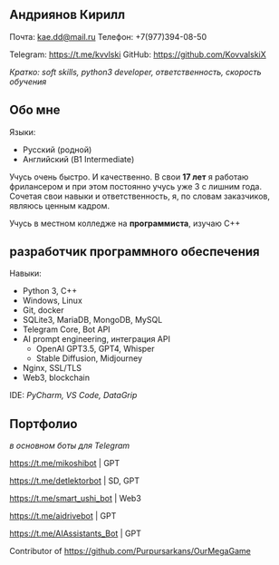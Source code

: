 
## Андриянов Кирилл

Почта: kae.dd@mail.ru
Телефон: +7(977)394-08-50

Telegram: https://t.me/kvvlski
GitHub: https://github.com/KovvalskiX

_Кратко: soft skills, python3 developer, ответственность, скорость обучения_

## Обо мне

Языки: 
- Русский (родной)
- Английский (B1 Intermediate)

Учусь очень быстро. И качественно.
В свои **17 лет** я работаю фрилансером и при этом постоянно учусь уже 3 с лишним года. Сочетая свои навыки и ответственность, я, по словам заказчиков, являюсь ценным кадром.

Учусь в местном колледже на **программиста**, изучаю C++

## разработчик программного обеспечения

Навыки: 
- Python 3, C++
- Windows, Linux
- Git, docker
- SQLite3, MariaDB, MongoDB, MySQL
- Telegram Core, Bot API
- AI prompt engineering, интеграция API
	- OpenAI GPT3.5, GPT4, Whisper
	- Stable Diffusion, Midjourney
- Nginx, SSL/TLS
- Web3, blockchain

IDE: _PyCharm, VS Code, DataGrip_

## Портфолио
_в основном боты для Telegram_

https://t.me/mikoshibot | GPT

https://t.me/detlektorbot | SD, GPT

https://t.me/smart_ushi_bot | Web3

https://t.me/aidrivebot | GPT

https://t.me/AIAssistants_Bot | GPT

Contributor of https://github.com/Purpursarkans/OurMegaGame
